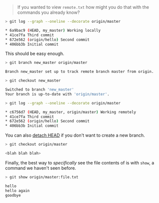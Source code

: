 > If you wanted to view `remote.txt` how might you do that with the commands you already know?

```sh
> git log --graph --oneline --decorate origin/master

* 6a9bac9 (HEAD, my_master) Working locally
* 41ce7fa Third commit
* 672e562 (origin/hello) Second commit
* 406bb3b Initial commit
```

This should be easy enough.

```sh
> git branch new_master origin/master

Branch new_master set up to track remote branch master from origin.

> git checkout new_master

Switched to branch 'new_master'
Your branch is up-to-date with 'origin/master'.

> git log --graph --oneline --decorate origin/master

* c6756d7 (HEAD, my_master, origin/master) Working remotely
* 41ce7fa Third commit
* 672e562 (origin/hello) Second commit
* 406bb3b Initial commit
```

You can also [detach HEAD](remotes_checkout_remote.md) if you don't want
to create a new branch.

```sh
> git checkout origin/master

<blah blah blah>
```

Finally, the best way to _specifically_ see the file contents of is with `show`,
a command we haven't seen before.

```sh
> git show origin/master:file.txt

hello
hello again
goodbye
```
